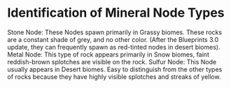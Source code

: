# Identification of Mineral Node Types

Stone Node: These Nodes spawn primarily in Grassy biomes. These rocks are a constant shade of grey, and no other color. (After the Blueprints 3.0 update, they can frequently spawn as red-tinted nodes in desert biomes).
Metal Node: This type of rock appears primarily in Snow biomes, faint reddish-brown splotches are visible on the rock.
Sulfur Node: This Node usually appears in Desert biomes. Easy to distinguish from the other types of rocks because they have highly visible splotches and streaks of yellow.
